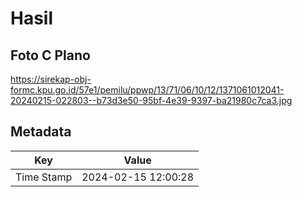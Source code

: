 # Hasil

## Foto C Plano

https://sirekap-obj-formc.kpu.go.id/57e1/pemilu/ppwp/13/71/06/10/12/1371061012041-20240215-022803--b73d3e50-95bf-4e39-9397-ba21980c7ca3.jpg


## Metadata

| Key        | Value               |
| ---------- | ------------------- |
| Time Stamp | 2024-02-15 12:00:28 |




